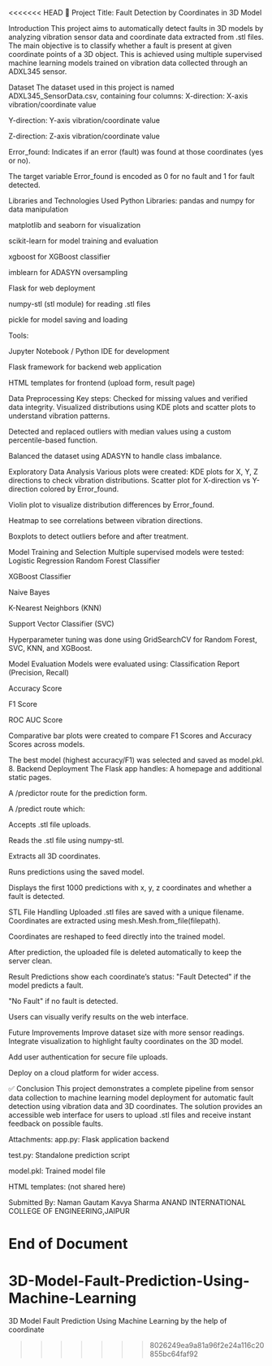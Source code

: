 <<<<<<< HEAD
📄 Project Title: Fault Detection by Coordinates in 3D Model

Introduction This project aims to automatically detect faults in 3D models by analyzing vibration sensor data and coordinate data extracted from .stl files. The main objective is to classify whether a fault is present at given coordinate points of a 3D object. This is achieved using multiple supervised machine learning models trained on vibration data collected through an ADXL345 sensor.

Dataset The dataset used in this project is named ADXL345_SensorData.csv, containing four columns: X-direction: X-axis vibration/coordinate value

Y-direction: Y-axis vibration/coordinate value

Z-direction: Z-axis vibration/coordinate value

Error_found: Indicates if an error (fault) was found at those coordinates (yes or no).

The target variable Error_found is encoded as 0 for no fault and 1 for fault detected.

Libraries and Technologies Used Python Libraries:
pandas and numpy for data manipulation

matplotlib and seaborn for visualization

scikit-learn for model training and evaluation

xgboost for XGBoost classifier

imblearn for ADASYN oversampling

Flask for web deployment

numpy-stl (stl module) for reading .stl files

pickle for model saving and loading

Tools:

Jupyter Notebook / Python IDE for development

Flask framework for backend web application

HTML templates for frontend (upload form, result page)

Data Preprocessing Key steps: Checked for missing values and verified data integrity.
Visualized distributions using KDE plots and scatter plots to understand vibration patterns.

Detected and replaced outliers with median values using a custom percentile-based function.

Balanced the dataset using ADASYN to handle class imbalance.

Exploratory Data Analysis Various plots were created: KDE plots for X, Y, Z directions to check vibration distributions.
Scatter plot for X-direction vs Y-direction colored by Error_found.

Violin plot to visualize distribution differences by Error_found.

Heatmap to see correlations between vibration directions.

Boxplots to detect outliers before and after treatment.

Model Training and Selection Multiple supervised models were tested: Logistic Regression
Random Forest Classifier

XGBoost Classifier

Naive Bayes

K-Nearest Neighbors (KNN)

Support Vector Classifier (SVC)

Hyperparameter tuning was done using GridSearchCV for Random Forest, SVC, KNN, and XGBoost.

Model Evaluation Models were evaluated using:
Classification Report (Precision, Recall)

Accuracy Score

F1 Score

ROC AUC Score

Comparative bar plots were created to compare F1 Scores and Accuracy Scores across models.

The best model (highest accuracy/F1) was selected and saved as model.pkl. 8. Backend Deployment The Flask app handles: A homepage and additional static pages.

A /predictor route for the prediction form.

A /predict route which:

Accepts .stl file uploads.

Reads the .stl file using numpy-stl.

Extracts all 3D coordinates.

Runs predictions using the saved model.

Displays the first 1000 predictions with x, y, z coordinates and whether a fault is detected.

STL File Handling Uploaded .stl files are saved with a unique filename.
Coordinates are extracted using mesh.Mesh.from_file(filepath).

Coordinates are reshaped to feed directly into the trained model.

After prediction, the uploaded file is deleted automatically to keep the server clean.

Result Predictions show each coordinate’s status:
"Fault Detected" if the model predicts a fault.

"No Fault" if no fault is detected.

Users can visually verify results on the web interface.

Future Improvements Improve dataset size with more sensor readings.
Integrate visualization to highlight faulty coordinates on the 3D model.

Add user authentication for secure file uploads.

Deploy on a cloud platform for wider access.

✅ Conclusion This project demonstrates a complete pipeline from sensor data collection to machine learning model deployment for automatic fault detection using vibration data and 3D coordinates. The solution provides an accessible web interface for users to upload .stl files and receive instant feedback on possible faults.

Attachments: app.py: Flask application backend

test.py: Standalone prediction script

model.pkl: Trained model file

HTML templates: (not shared here)

Submitted By: Naman Gautam Kavya Sharma ANAND INTERNATIONAL COLLEGE OF ENGINEERING,JAIPUR

End of Document
=======
# 3D-Model-Fault-Prediction-Using-Machine-Learning
3D Model Fault Prediction Using Machine Learning by the help of coordinate
>>>>>>> 8026249ea9a81a96f2e24a116c20855bc64faf92

